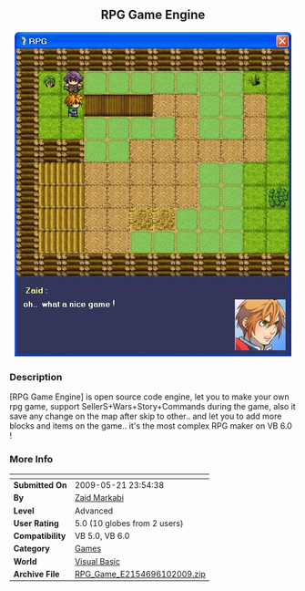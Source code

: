﻿<div align="center">

## RPG Game Engine

<img src="PIC200961016939811.JPG">
</div>

### Description

[RPG Game Engine] is open source code engine, let you to make your own rpg game, support SellerS+Wars+Story+Commands during the game, also it save any change on the map after skip to other.. and let you to add more blocks and items on the game.. it's the most complex RPG maker on VB 6.0 !
 
### More Info
 


<span>             |<span>
---                |---
**Submitted On**   |2009-05-21 23:54:38
**By**             |[Zaid Markabi](https://github.com/Planet-Source-Code/PSCIndex/blob/master/ByAuthor/zaid-markabi.md)
**Level**          |Advanced
**User Rating**    |5.0 (10 globes from 2 users)
**Compatibility**  |VB 5\.0, VB 6\.0
**Category**       |[Games](https://github.com/Planet-Source-Code/PSCIndex/blob/master/ByCategory/games__1-38.md)
**World**          |[Visual Basic](https://github.com/Planet-Source-Code/PSCIndex/blob/master/ByWorld/visual-basic.md)
**Archive File**   |[RPG\_Game\_E2154696102009\.zip](https://github.com/Planet-Source-Code/zaid-markabi-rpg-game-engine__1-72172/archive/master.zip)








